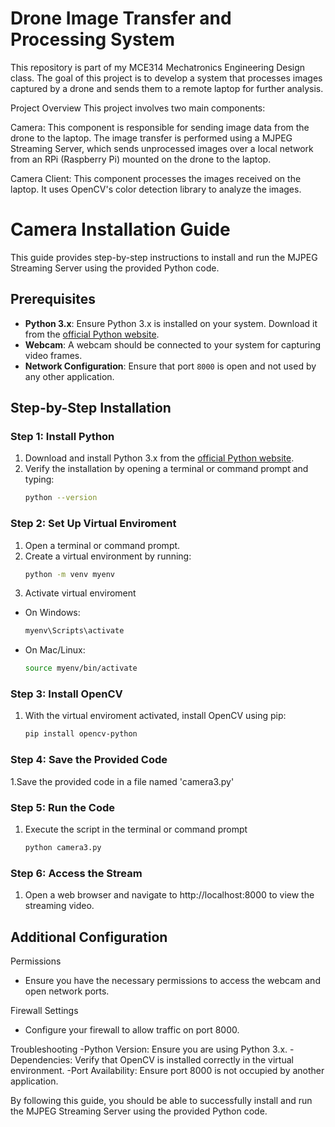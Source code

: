 # Drone Image Transfer and Processing System
This repository is part of my MCE314 Mechatronics Engineering Design class. The goal of this project is to develop a system that processes images captured by a drone and sends them to a remote laptop for further analysis.

Project Overview
This project involves two main components:

Camera:
This component is responsible for sending image data from the drone to the laptop.
The image transfer is performed using a MJPEG Streaming Server, which sends unprocessed images over a local network from an RPi (Raspberry Pi) mounted on the drone to the laptop.

Camera Client:
This component processes the images received on the laptop.
It uses OpenCV's color detection library to analyze the images.

# Camera Installation Guide

This guide provides step-by-step instructions to install and run the MJPEG Streaming Server using the provided Python code.

## Prerequisites

- **Python 3.x**: Ensure Python 3.x is installed on your system. Download it from the [official Python website](https://www.python.org/).
- **Webcam**: A webcam should be connected to your system for capturing video frames.
- **Network Configuration**: Ensure that port `8000` is open and not used by any other application.

## Step-by-Step Installation

### Step 1: Install Python

1. Download and install Python 3.x from the [official Python website](https://www.python.org/).
2. Verify the installation by opening a terminal or command prompt and typing:
   ```sh
   python --version

### Step 2: Set Up Virtual Enviroment

1. Open a terminal or command prompt.
2. Create a virtual environment by running:
    ```sh
    python -m venv myenv
3. Activate virtual enviroment
- On Windows:
    ```sh
   myenv\Scripts\activate
- On Mac/Linux:
   ```sh
   source myenv/bin/activate

### Step 3: Install OpenCV

1. With the virtual enviroment activated, install OpenCV using pip:
   ```sh
   pip install opencv-python

### Step 4: Save the Provided Code

1.Save the provided code in a file named 'camera3.py'

### Step 5: Run the Code

1. Execute the script in the terminal or command prompt
   ```sh
   python camera3.py

### Step 6: Access the Stream

1. Open a web browser and navigate to http://localhost:8000 to view the streaming video.

## Additional Configuration

Permissions
- Ensure you have the necessary permissions to access the webcam and open network ports.

Firewall Settings
- Configure your firewall to allow traffic on port 8000.

Troubleshooting
-Python Version: Ensure you are using Python 3.x.
-Dependencies: Verify that OpenCV is installed correctly in the virtual environment.
-Port Availability: Ensure port 8000 is not occupied by another application.

By following this guide, you should be able to successfully install and run the MJPEG Streaming Server using the provided Python code.
